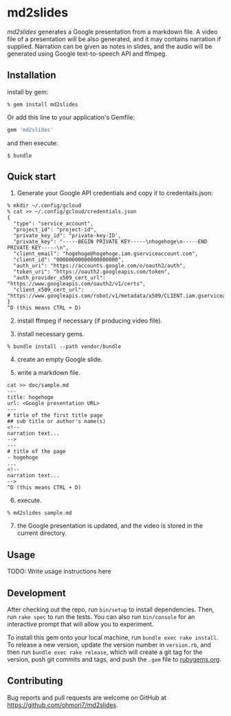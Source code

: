 # md2slides
*md2slides* generates a Google presentation from a markdown file.
A video file of a presentation will be also generated, and it may contains narration if supplied.
Narration can be given as notes in slides, and the audio will be generated using Google text-to-speech API and ffmpeg.

## Installation

install by gem:

    % gem install md2slides

Or add this line to your application's Gemfile:

```ruby
gem 'md2slides'
```

and then execute:

    $ bundle

## Quick start
1. Generate your Google API credentials and copy it to credentails.json:
```
% mkdir ~/.config/gcloud
% cat >> ~/.config/gcloud/credentials.json
{
  "type": "service_account",
  "project_id": "project-id",
  "private_key_id": "private-key-ID',
  "private_key": "-----BEGIN PRIVATE KEY-----\nhogehoge\n-----END PRIVATE KEY-----\n",
  "client_email": "hogehoge@hogehoge.iam.gserviceaccount.com",
  "client_id": "00000000000000000000",
  "auth_uri": "https://accounts.google.com/o/oauth2/auth",
  "token_uri": "https://oauth2.googleapis.com/token",
  "auth_provider_x509_cert_url": "https://www.googleapis.com/oauth2/v1/certs",
  "client_x509_cert_url": "https://www.googleapis.com/robot/v1/metadata/x509/CLIENT.iam.gserviceaccount.com"
}
^D (this means CTRL + D)
```
2. install ffmpeg if necessary (if producing video file).

3. install necessary gems.
```
% bundle install --path vendor/bundle
```

4. create an empty Google slide.

5. write a markdown file.
```
cat >> doc/sample.md
---
title: hogehoge
url: <Google presentation URL>
---
# title of the first title page
## sub title or author's name(s)
<!--
narration text...
-->
---
# title of the page
- hogehoge
...
<!--
narration text...
-->
^D (this means CTRL + D)
```

6. execute.
```
% md2slides sample.md
```

7. the Google presentation is updated, and the video is stored in the current directory.

## Usage

TODO: Write usage instructions here

## Development

After checking out the repo, run `bin/setup` to install dependencies. Then, run `rake spec` to run the tests. You can also run `bin/console` for an interactive prompt that will allow you to experiment.

To install this gem onto your local machine, run `bundle exec rake install`. To release a new version, update the version number in `version.rb`, and then run `bundle exec rake release`, which will create a git tag for the version, push git commits and tags, and push the `.gem` file to [rubygems.org](https://rubygems.org).

## Contributing

Bug reports and pull requests are welcome on GitHub at https://github.com/ohmori7/md2slides.

